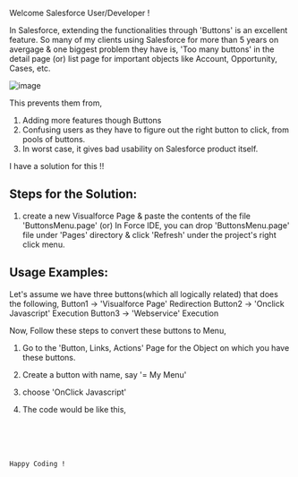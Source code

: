 Welcome Salesforce User/Developer !

In Salesforce, extending the functionalities through 'Buttons' is an excellent feature. 
So many of my clients using Salesforce for more than 5 years on avergage & one biggest problem they have is, 
'Too many buttons' in the detail page (or) list page for important objects like Account, Opportunity, Cases, etc.

![image](https://cloud.githubusercontent.com/assets/4547493/18390337/b5168b12-76a1-11e6-8964-cbb6acb49cf2.png)

This prevents them from,
   1. Adding more features though Buttons  
   2. Confusing users as they have to figure out the right button to click, from pools of buttons.
   3. In worst case, it gives bad usability on Salesforce product itself.
   
I have a solution for this !!

Steps for the Solution:
-----------------------
1. create a new Visualforce Page & paste the contents of the file 'ButtonsMenu.page'
    (or)
   In Force IDE, you can drop 'ButtonsMenu.page' file under 'Pages' directory & click 'Refresh' under the project's
   right click menu.

Usage Examples:
---------------
Let's assume we have three buttons(which all logically related) that does the following,
	Button1 -> 'Visualforce Page' Redirection
	Button2 -> 'Onclick Javascript' Execution
	Button3 -> 'Webservice' Execution
	
Now, Follow these steps to convert these buttons to Menu,
1) Go to the 'Button, Links, Actions' Page for the Object on which you have these buttons.
2) Create a button with name, say '= My Menu'
3) choose 'OnClick Javascript'
4) The code would be like this,
	
	<code>
	
Happy Coding !
	
